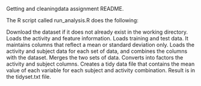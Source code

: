 Getting and cleaningdata assignment README.

The R script called run_analysis.R does the following:

Download the dataset if it does not already exist in the working directory.
Loads the activity and feature information.
Loads training and test data. It maintains columns that reflect a mean or standard deviation only.
Loads the activity and subject data for each set of data, and combines the columns with the dataset.
Merges the two sets of data.
Converts into factors the activity and subject columns.
Creates a tidy data file that contains the mean value of each variable for each subject and activity combination.
Result is in the tidyset.txt file.
